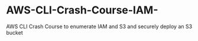 # AWS-CLI-Crash-Course-IAM-
AWS CLI Crash Course to enumerate IAM and S3 and securely deploy an S3 bucket
